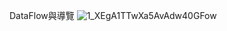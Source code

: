 DataFlow與導覽
![1_XEgA1TTwXa5AvAdw40GFow](https://user-images.githubusercontent.com/97188330/156323719-b9d1a7f9-7a9b-4340-9733-7b90976e530d.png)
